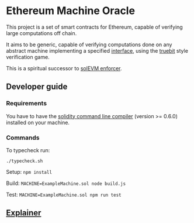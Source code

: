 # Ethereum Machine Oracle

This project is a set of smart contracts for Ethereum, capable of verifying large computations off chain.

It aims to be generic, capable of verifying computations done on any abstract machine implementing a specified [interface](./src/Machine.template.sol), using the [truebit](https://people.cs.uchicago.edu/~teutsch/papers/truebit.pdf) style verification game. 

This is a spiritual successor to [solEVM enforcer](https://github.com/leapdao/solEVM-enforcer).

## Developer guide

### Requirements

You have to have the [solidity command line compiler](https://solidity.readthedocs.io/en/v0.6.2/installing-solidity.html#binary-packages) (version >= 0.6.0) installed on your machine.

### Commands

To typecheck run:

```./typecheck.sh```

Setup:
```npm install```

Build:
```MACHINE=ExampleMachine.sol node build.js```

Test:
```MACHINE=ExampleMachine.sol npm run test```

## [Explainer](https://hackmd.io/DXVvXgFKRQae8Sy3ncrJ3g?view)
